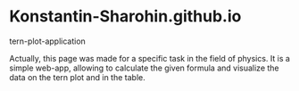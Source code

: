 # Konstantin-Sharohin.github.io
tern-plot-application

Actually, this page was made for a specific task in the field of physics. 
It is a simple web-app, allowing to calculate the given formula and visualize the data on the tern plot and in the table.
